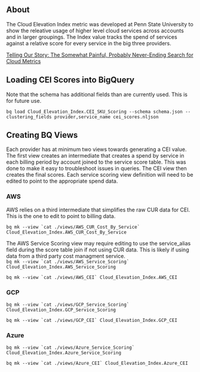 ## About ##
The Cloud Elevation Index metric was developed at Penn State University to show the releative usage of higher level cloud services across accounts and in larger groupings. The Index value tracks the spend of services against a relative score for every service in the big three providers. 

[Telling Our Story: The Somewhat Painful, Probably Never-Ending Search for Cloud Metrics](https://drive.google.com/file/d/19nPqr4m0cxjSRZbBE-f4FiY1yiPmBLOq/view?usp=sharing)

## Loading CEI Scores into BigQuery ##

Note that the schema has additional fields than are currently used. This is for future use.  

`bq load Cloud_Elevation_Index.CEI_SKU_Scoring --schema schema.json --clustering_fields provider,service_name cei_scores.nljson`

## Creating BQ Views ##
Each provider has at minimum two views towards generating a CEI value. The first view creates an intermediate that creates a spend by service in each billing period by account joined to the service score table. This was done to make it easy to troubleshoot issues in queries. The CEI view then creates the final scores. Each service scoring view definition will need to be edited to point to the appropriate spend data.

### AWS ###
AWS relies on a third intermediate that simplifies the raw CUR data for CEI. This is the one to edit to point to billing data.

```bq mk --view `cat ./views/AWS_CUR_Cost_By_Service` Cloud_Elevation_Index.AWS_CUR_Cost_By_Service```

The AWS Service Scoring view may require editing to use the service_alias field during the score table join if not using CUR data. This is likely if using data from a third party cost managment service.  
```bq mk --view `cat ./views/AWS_Service_Scoring` Cloud_Elevation_Index.AWS_Service_Scoring```

```bq mk --view `cat ./views/AWS_CEI` Cloud_Elevation_Index.AWS_CEI```

### GCP ###
```bq mk --view `cat ./views/GCP_Service_Scoring` Cloud_Elevation_Index.GCP_Service_Scoring```

```bq mk --view `cat ./views/GCP_CEI` Cloud_Elevation_Index.GCP_CEI```

### Azure ###
```bq mk --view `cat ./views/Azure_Service_Scoring` Cloud_Elevation_Index.Azure_Service_Scoring```

```bq mk --view `cat ./views/Azure_CEI` Cloud_Elevation_Index.Azure_CEI```